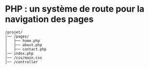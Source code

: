 # PHP : un système de route pour la navigation des pages
```
/projet/
│── /pages/
│   ├── home.php
│   ├── about.php
│   ├── contact.php
│── index.php
│── /css/main.css
│── /controller

```